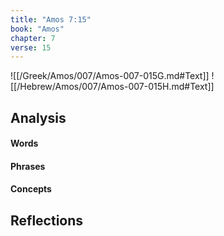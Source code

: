 ```yaml
---
title: "Amos 7:15"
book: "Amos"
chapter: 7
verse: 15
---
```

![[/Greek/Amos/007/Amos-007-015G.md#Text]]
![[/Hebrew/Amos/007/Amos-007-015H.md#Text]]

## Analysis

#### Words

#### Phrases

#### Concepts

## Reflections
